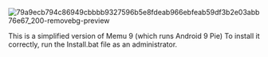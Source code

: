 ![79a9ecb794c86949cbbbb9327596b5e8fdeab966ebfeab59df3b2e03abb76e67_200-removebg-preview](https://github.com/Twig6943/Non-Bloated-Memu-Player/assets/119701717/bdf0679e-9e83-496e-a25d-28a006e7a5d9)


This is a simplified version of Memu 9 (which runs Android 9 Pie) To install it correctly, run the Install.bat file as an administrator.

